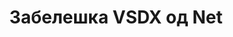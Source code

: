 ---
############################# Static ############################
layout: "auto-gen-annotation"

############################# Head ############################
head_title: "Нето VSDX Annotation API Annotate во C#"
head_description: "Net API за создавање и забележување популарни типови прибелешки од VSDX, слики, цртежи и формати на датотеки на документи."

############################# Header ############################
title: "Забелешка VSDX од Net"
description: ""
bg_image: "https://cms.admin.containerize.com/templates/aspose/App_Themes/V3/images/bg/header1.png"
bg_overlay: false
button:
    enable: true
    icon: "fas fa-arrow-down"
    label: "Преземете бесплатен пробен период"
    link: "https://downloads.groupdocs.com/annotation/net"

############################# About ############################
about:
    enable: true
    title: "За GroupDocs.Annotation for Net API"
    content: |
        GroupDocs.Annotation за Net API е библиотека која ви овозможува да додавате прибелешки во PDF, Word и други документи на Mac, Windows или Ubuntu. [GroupDocs.Annotation for Net](/annotation/net) е мајчин Net API за управување со прибелешки со сеопфатна поддршка за создавање, додавање, уредување, бришење, извлекување и извоз на прибелешки од слики и разни други документи. Целосната листа на поддржани формати на документи што може да ги видите на оваа [страница] (https://docs.groupdocs.com/annotation/net/supported-document-formats/).
        Оваа библиотека ви овозможува да работите не само со документи VSDX туку и со многу други видови документи како што се Word, Excel, PowerPoint, Outlook е-пошта, Visio, Adobe, OpenDocument, OpenOffice, Photoshop, AutoCad и многу други.
        АПИ на GroupDocs.Annotation за Net ви овозможува да креирате и додавате нови белешки, да уредувате прибелешки, да извлекувате коментари, прибелешки и да ги отстранувате од документите. Библиотеката поддржува 13 различни типови на прибелешки, вклучувајќи текст, полилинија, област, подвлечен, точка, воден печат, стрелка, елипса, замена на текст, растојание, поле за текст, редакција на ресурси во PDF, HTML, Microsoft Word документи, табеларни пресметки, дијаграми, презентации, цртежи, слики и многу други формати на датотеки.
        Примерот (видете подолу) покажува работа со документот VSDX, во овој пример можете да ги видите главните чекори како да работите со GroupDocs. Забелешка: Поставете лиценца, отворете документ со кој сакате да работите, креирајте прибелешка, додавање податочни објекти за поставување на својствата на прибелешка според вашите барања и зачувување на резултатот на потребното место. Исто така, можете подетално да ги погледнете поддржаните функции на нашата github [страница](https://github.com/groupdocs-annotation/GroupDocs.Annotation-for-.NET) или во нашиот производ [документација](https ://docs.groupdocs.com/annotation/net/getting-started/).

############################# Steps ############################
howTo_Add:
steps_Add:
    enable: true
    title_left: "Чекори за додавање прибелешки на VSDX во мрежата"
    content_left: |
        [GroupDocs.Annotation](/annotation/net/) им олеснува на развивачите на Net да додаваат различни типови на прибелешки на датотеките VSDX во која било апликација базирана на мрежа со спроведување на неколку лесни чекори.
        *   Креирајте објекти за одговор со коментар и датум.
        *   Креирајте објект AreaAnnotation, поставете опции за областа и додајте одговори.
        *   Креирајте објект Annotator и додајте прибелешка за областа.
        *   Зачувајте ја излезната датотека.
    title_right: "Системски барања"
    content_right: |
        GroupDocs.Annotation за Net API се поддржани на сите главни платформи и оперативни системи. Пред да го извршите кодот подолу, проверете дали ги имате инсталирано следните предуслови на вашиот систем.
        *   Оперативни системи: Microsoft Windows, Linux, MacOS
        *   Развојни средини: Visual Studio, Xamarin, MonoDevelop
        *   Рамки: .NET Framework, .NET Standard, .NET Core, Mono
        *   Преземете ја најновата верзија на GroupDocs.Annotation за .NET од [NuGet](https://www.nuget.org/packages/groupdocs.annotation)

############################# Preview ############################
preview_Add:
    enable: true
    title: Преглед на прибелешки и примерок на код
    content: |
        ![Annotation preview image]https://docs.groupdocs.com/annotation/java/images/add-text-field-annotation.png
    code: |
        ```cs
        //Add text field annotation to the document from local disk
        using (Annotator annotator = new Annotator("input.bmp"))
        {
            TextFieldAnnotation textField = new TextFieldAnnotation
            {
                BackgroundColor = 65535,
                Box = new Rectangle(100, 100, 100, 100),
                CreatedOn = DateTime.Now,
                Text = "Some text",
                FontColor = 65535,
                FontSize = 12,
                Message = "This is text field annotation",
                Opacity = 0.7,
                PageNumber = 0,
                PenStyle = PenStyle.Dot,
                PenWidth = 3,
                FontFamily = "Arial",
                TextHorizontalAlignment = HorizontalAlignment.Center,
                Replies = new List
                {
                    new Reply
                    {
                        Comment = "First comment",
                        RepliedOn = DateTime.Now
                    },
                    new Reply
                    {
                        Comment = "Second comment",
                        RepliedOn = DateTime.Now
                    }
                }
            };
            annotator.Add(textField);
            annotator.Save("result.bmp");
        }
        ```

############################# Steps ############################
howTo_Remove:
steps_Remove:
    enable: true
    title_left: "Чекори за отстранување на прибелешки од VSDX во мрежата"
    content_left: |
        [GroupDocs.Annotation](/annotation/net/) им олеснува на развивачите на Net да ги отстранат деталите за прибелешки од датотеките VSDX во која било апликација базирана на мрежа со спроведување на неколку лесни чекори.
        *   Креирајте објекти за одговор со коментар и датум.
        *   Инстантирајте го објектот SaveOptions и поставете AnnotationTypes = AnnotationType.None.
        *   Повикајте го методот за зачувување со резултат на патеката или преносот на документот и објектот SaveOptions.

############################# Preview ############################
preview_Remove:
    enable: true
    code: |
        ```cs
        // 1- How to remove annotation from document using annotation index
        
        using (Annotator annotator = new Annotator("result.bmp"))
        {
            annotator.Remove(0);
            annotator.Save("removed.bmp");
        }
        
        // 2- How to remove annotation from document using annotation object
        
        using (Annotator annotator = new Annotator("result.bmp"))
        {
            var tmp = annotator.Get();
            annotator.Remove(tmp[0]);
            annotator.Save("removed.bmp");
        }
        
        // 3- How to remove some annotations from document using list of ID’s
        
        using (Annotator annotator = new Annotator("result.bmp"))
        {
            var idList = new List{1, 2, 3};
            annotator.Remove(idList);
            annotator.Save("removed.bmp");
        }
        
        // 4- How to remove some annotations from document using list of annotations
        
        using (Annotator annotator = new Annotator("result.bmp"))
        {
            var tmp = annotator.Get();
            annotator.Remove(tmp);
            annotator.Save("removed.bmp");
        }
        ```

############################# Steps ############################
howTo_Edit:
steps_Edit:
    enable: true
    title_left: "Чекори за уредување прибелешки од VSDX во Net"
    content_left: |
        [GroupDocs.Annotation](/annotation/net/) им олеснува на развивачите на Net да ажурираат различни својства на прибелешки од датотеките VSDX во која било апликација базирана на мрежа со спроведување на неколку лесни чекори.
        *   Instantiate Annotator објект со патека на влезен документ или пренос со инстанцирани LoadOptions со ImportAnnotations = точно.
        *   Направете некоја имплементација на AnnotationBase и поставете ИД на постоечка прибелешка (ако прибелешката со таа ИД не е пронајдена, ништо нема да се смени) или листа на патеки со прибелешки (сите постојни прибелешки ќе бидат отстранети).
        *   Начин на ажурирање повик на објект Annotator со поминати прибелешки.
        *   Повикајте го методот за зачувување со резултат на патеката или преносот на документот и објектот SaveOptions.

############################# Preview ############################
preview_Edit:
    enable: true
    code: |
        ```cs
        // open annotated document
        using (Annotator annotator = new Annotator("result.bmp"))
        {
            //assuming we are going to change some properties of existing annotation
                AreaAnnotation updated = new AreaAnnotation
                    {
                            // It's important to set existed annotation Id
                            Id = 1,
                            BackgroundColor = 255,
                            Box = new Rectangle(0, 0, 50, 200),
                            CreatedOn = DateTime.Now,
                            Message = "This is updated annotation",
                            Replies = new List
                            {
                                new Reply
                                {
                                    Comment = "Updated first comment",
                                    RepliedOn = DateTime.Now
                                },
                                new Reply
                                {
                                    Comment = "Updated second comment",
                                    RepliedOn = DateTime.Now
                                }
                            }
                        };
                // update annotation
                annotator.Update(updated);
                annotator.Save("result.bmp");
        }
        ```

############################# Steps ############################
howTo_Extract:
steps_Extract:
    enable: true
    title_left: "Чекори за екстракција на прибелешки од VSDX во мрежата"
    content_left: |
        [GroupDocs.Annotation](/annotation/net/) им олеснува на програмерите на Net да ставаат прибелешки и да извлечат информации за прибелешки од датотеките VSDX во која било апликација базирана на мрежа со спроведување на неколку лесни чекори.
        *   Креирајте објекти за одговор со коментар и датум.
        *   Инстантирајте го објектот LoadOptions и повикајте SetImportAnnotations со вистински аргумент.
        *   Дефинирајте ја променливата со тип Листа.
        *   Повикајте го методот за добивање и вратете го резултатот на променливата погоре.

############################# Preview ############################
preview_Extract:
    enable: true
    code: |
        ```cs
        // for using this example input file ("annotated.bmp") must be with annotations
        using (Annotator annotator = new Annotator("annotated.bmp"))
        {
            List annotations = annotator.Get();
            XmlSerializer formatter = new XmlSerializer(typeof(List));
            using (FileStream fs = new FileStream("annotations.xml", FileMode.Create))
            {
                fs.SetLength(0);
                formatter.Serialize(fs, annotations);
            }
        }
        ```

############################# Demos ############################
demos:
    enable: true
    title: "Живи демонстрации за додавање, отстранување, уредување, екстракција на прибелешки на документи и слики"
    content: |
        Додајте, отстранувајте, уредувајте и извлечете прибелешки во датотеката VSDX во моментов со посета на веб-локацијата [GroupDocs.Annotation Live Demos](https://products.groupdocs.app/annotation/family). Демото во живо ги има следните предности

############################# About Formats ############################
about_formats:
    enable: true
    format:
        # format loop
        - icon: "far fa-file-vsdx"
          title: "За форматот на датотеката VSDX"
          content: |
            Датотеките со наставка .VSDX го претставуваат форматот на датотеката Microsoft Visio воведен од Microsoft Office 2013 па наваму. Тој беше развиен за да го замени бинарниот формат на датотека, .VSD, кој е поддржан од претходните верзии на Microsoft Visio. Поддржан е и на Visio Services во Microsoft SharePoint Server 2013 и не бара посреднички формат на датотека за објавување на SharePoint Server. Датотеките Visio се користат за креирање цртежи кои содржат визуелни објекти, графикони на текови, UML дијаграм, проток на информации, организациски графикони, софтверски дијаграми, распоред на мрежа, модели на бази на податоци, мапирање на објекти и други слични информации. Датотеките генерирани со помош на Visio може да се извезат и во различни формати на датотеки како што се PNG, BMP, PDF и други.

          link: "https://docs.fileformat.com/image/vsdx/"

############################# More Formats ############################
more_formats:
    enable: true
    title: "Работа со други популарни формати на документи"
    content: |
        Ажурирајте ги својствата на прибелешките од некои од популарните формати на датотеки како што е наведено подолу.
    format:
        # format loop
        - name: "Annotate PDF document"
          link: "https://products.groupdocs.com/annotation/net/pdf/"
          description: "Adobe Portable Document Format"

        # format loop
        - name: "Annotate DOC document"
          link: "https://products.groupdocs.com/annotation/net/doc/"
          description: "Microsoft Word Document"

        # format loop
        - name: "Annotate DOCM document"
          link: "https://products.groupdocs.com/annotation/net/docm/"
          description: "Microsoft Word Macro-Enabled Document"

        # format loop
        - name: "Annotate DOCX document"
          link: "https://products.groupdocs.com/annotation/net/docx/"
          description: "Microsoft Word Open XML Document"

        # format loop
        - name: "Annotate DOT document"
          link: "https://products.groupdocs.com/annotation/net/dot/"
          description: "Microsoft Word Document Template"

        # format loop
        - name: "Annotate DOTX document"
          link: "https://products.groupdocs.com/annotation/net/dotx/"
          description: "Word Open XML Document Template"

        # format loop
        - name: "Annotate RTF document"
          link: "https://products.groupdocs.com/annotation/net/rtf/"
          description: "Rich Text Document"

        # format loop
        - name: "Annotate ODT document"
          link: "https://products.groupdocs.com/annotation/net/odt/"
          description: "Open Document Text"

        # format loop
        - name: "Annotate XLS document"
          link: "https://products.groupdocs.com/annotation/net/xls/"
          description: "Microsoft Excel Binary File Format"

        # format loop
        - name: "Annotate XLSX document"
          link: "https://products.groupdocs.com/annotation/net/xlsx/"
          description: "Microsoft Excel Open XML Spreadsheet"

        # format loop
        - name: "Annotate XLSM document"
          link: "https://products.groupdocs.com/annotation/net/xlsm/"
          description: "Microsoft Excel Macro-Enabled Spreadsheet"

        # format loop
        - name: "Annotate XLSB document"
          link: "https://products.groupdocs.com/annotation/net/xlsb/"
          description: "Microsoft Excel Binary Worksheet"

        # format loop
        - name: "Annotate ODS document"
          link: "https://products.groupdocs.com/annotation/net/ods/"
          description: "Open Document Spreadsheet"

        # format loop
        - name: "Annotate PPT document"
          link: "https://products.groupdocs.com/annotation/net/ppt/"
          description: "PowerPoint Presentation"

        # format loop
        - name: "Annotate PPTX document"
          link: "https://products.groupdocs.com/annotation/net/pptx/"
          description: "PowerPoint Open XML Presentation"

        # format loop
        - name: "Annotate PPSX document"
          link: "https://products.groupdocs.com/annotation/net/ppsx/"
          description: "PowerPoint Open XML Slide Show"

        # format loop
        - name: "Annotate POTM document"
          link: "https://products.groupdocs.com/annotation/net/potm/"
          description: "Microsoft PowerPoint Template"

        # format loop
        - name: "Annotate PPTM document"
          link: "https://products.groupdocs.com/annotation/net/pptm/"
          description: "Microsoft PowerPoint Presentation"

        # format loop
        - name: "Annotate PPS document"
          link: "https://products.groupdocs.com/annotation/net/pps/"
          description: "Microsoft PowerPoint 97-2003 Slide Show"

        # format loop
        - name: "Annotate ODP document"
          link: "https://products.groupdocs.com/annotation/net/odp/"
          description: "OpenDocument Presentation"

        # format loop
        - name: "Annotate HTML document"
          link: "https://products.groupdocs.com/annotation/net/html/"
          description: "HyperText Markup Language"

        # format loop
        - name: "Annotate TIFF document"
          link: "https://products.groupdocs.com/annotation/net/tiff/"
          description: "Tagged Image File Format"

        # format loop
        - name: "Annotate JPEG document"
          link: "https://products.groupdocs.com/annotation/net/jpeg/"
          description: "JPEG Image"

        # format loop
        - name: "Annotate PNG document"
          link: "https://products.groupdocs.com/annotation/net/png/"
          description: "Portable Network Graphic"

        # format loop
        - name: "Annotate EML document"
          link: "https://products.groupdocs.com/annotation/net/eml/"
          description: "E-mail Message"

        # format loop
        - name: "Annotate MSG document"
          link: "https://products.groupdocs.com/annotation/net/msg/"
          description: "Microsoft Outlook E-mail Message"

        # format loop
        - name: "Annotate VSD document"
          link: "https://products.groupdocs.com/annotation/net/vsd/"
          description: "Microsoft Visio 2003-2010 Drawing"

        # format loop
        - name: "Annotate VSDX document"
          link: "https://products.groupdocs.com/annotation/net/vsdx/"
          description: "Microsoft Visio Drawing"

        # format loop
        - name: "Annotate VSS document"
          link: "https://products.groupdocs.com/annotation/net/vss/"
          description: "Microsoft Visio 2003-2010 Stencil"

        # format loop
        - name: "Annotate VST document"
          link: "https://products.groupdocs.com/annotation/net/vst/"
          description: "Microsoft Visio 2013 Stencil"

        # format loop
        - name: "Annotate DWG document"
          link: "https://products.groupdocs.com/annotation/net/dwg/"
          description: "Autodesk Design Data Formats"

        # format loop
        - name: "Annotate DXF document"
          link: "https://products.groupdocs.com/annotation/net/dxf/"
          description: "AutoCAD Drawing Interchange"

        # format loop
        - name: "Annotate DCM document"
          link: "https://products.groupdocs.com/annotation/net/dcm/"
          description: "Digital Imaging and Communications in Medicine"

        # format loop
        - name: "Annotate WMF document"
          link: "https://products.groupdocs.com/annotation/net/wmf/"
          description: "Windows Metafile"

        # format loop
        - name: "Annotate EMF document"
          link: "https://products.groupdocs.com/annotation/net/emf/"
          description: "Enhanced Metafile Format"


############################# Back to top ###############################
back_to_top:
    enable: true
---